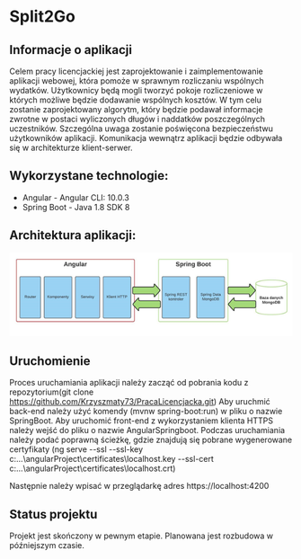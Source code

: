 # Split2Go

## Informacje o aplikacji
Celem pracy licencjackiej jest zaprojektowanie i zaimplementowanie aplikacji webowej, która pomoże w sprawnym rozliczaniu wspólnych wydatków. Użytkownicy będą mogli tworzyć pokoje rozliczeniowe w których możliwe będzie dodawanie wspólnych kosztów. W tym celu zostanie zaprojektowany algorytm, który będzie podawał informacje zwrotne w postaci wyliczonych długów i naddatków poszczególnych uczestników. Szczególna uwaga zostanie poświęcona bezpieczeństwu użytkowników aplikacji. Komunikacja wewnątrz aplikacji będzie odbywała się w architekturze klient-serwer. 

## Wykorzystane technologie:
* Angular - Angular CLI: 10.0.3
* Spring Boot - Java 1.8 SDK 8

## Architektura aplikacji:
![Example screenshot](./img/architektura.png)

## Uruchomienie
Proces uruchamiania aplikacji należy zacząć od pobrania kodu z repozytorium(git clone https://github.com/Krzyszmaty73/PracaLicencjacka.git) Aby uruchmić back-end należy użyć komendy (mvnw spring-boot:run) w pliku o nazwie SpringBoot.
Aby uruchomić front-end z wykorzystaniem klienta HTTPS należy wejść do pliku o nazwie AngularSpringboot. Podczas uruchamiania należy podać poprawną ścieżkę, gdzie znajdują się pobrane wygenerowane certyfikaty (ng serve --ssl --ssl-key c:\...\angularProject\certificates\localhost.key  --ssl-cert c:\...\angularProject\certificates\localhost.crt)

Następnie należy wpisać w przeglądarkę adres https://localhost:4200

## Status projektu
Projekt jest skończony w pewnym etapie. Planowana jest rozbudowa w późniejszym czasie.
